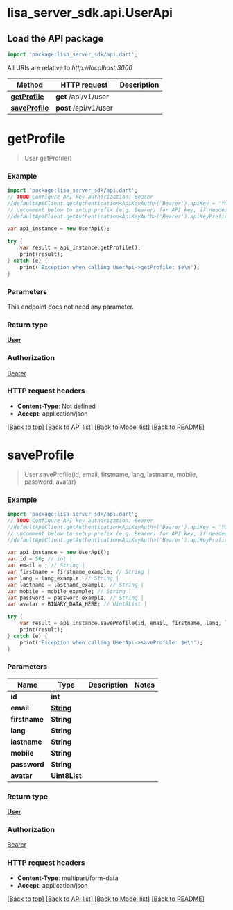 # lisa_server_sdk.api.UserApi

## Load the API package
```dart
import 'package:lisa_server_sdk/api.dart';
```

All URIs are relative to *http://localhost:3000*

Method | HTTP request | Description
------------- | ------------- | -------------
[**getProfile**](UserApi.md#getProfile) | **get** /api/v1/user | 
[**saveProfile**](UserApi.md#saveProfile) | **post** /api/v1/user | 


# **getProfile**
> User getProfile()



### Example 
```dart
import 'package:lisa_server_sdk/api.dart';
// TODO Configure API key authorization: Bearer
//defaultApiClient.getAuthentication<ApiKeyAuth>('Bearer').apiKey = 'YOUR_API_KEY';
// uncomment below to setup prefix (e.g. Bearer) for API key, if needed
//defaultApiClient.getAuthentication<ApiKeyAuth>('Bearer').apiKeyPrefix = 'Bearer';

var api_instance = new UserApi();

try { 
    var result = api_instance.getProfile();
    print(result);
} catch (e) {
    print('Exception when calling UserApi->getProfile: $e\n');
}
```

### Parameters
This endpoint does not need any parameter.

### Return type

[**User**](User.md)

### Authorization

[Bearer](../README.md#Bearer)

### HTTP request headers

 - **Content-Type**: Not defined
 - **Accept**: application/json

[[Back to top]](#) [[Back to API list]](../README.md#documentation-for-api-endpoints) [[Back to Model list]](../README.md#documentation-for-models) [[Back to README]](../README.md)

# **saveProfile**
> User saveProfile(id, email, firstname, lang, lastname, mobile, password, avatar)



### Example 
```dart
import 'package:lisa_server_sdk/api.dart';
// TODO Configure API key authorization: Bearer
//defaultApiClient.getAuthentication<ApiKeyAuth>('Bearer').apiKey = 'YOUR_API_KEY';
// uncomment below to setup prefix (e.g. Bearer) for API key, if needed
//defaultApiClient.getAuthentication<ApiKeyAuth>('Bearer').apiKeyPrefix = 'Bearer';

var api_instance = new UserApi();
var id = 56; // int | 
var email = ; // String | 
var firstname = firstname_example; // String | 
var lang = lang_example; // String | 
var lastname = lastname_example; // String | 
var mobile = mobile_example; // String | 
var password = password_example; // String | 
var avatar = BINARY_DATA_HERE; // Uint8List | 

try { 
    var result = api_instance.saveProfile(id, email, firstname, lang, lastname, mobile, password, avatar);
    print(result);
} catch (e) {
    print('Exception when calling UserApi->saveProfile: $e\n');
}
```

### Parameters

Name | Type | Description  | Notes
------------- | ------------- | ------------- | -------------
 **id** | **int**|  | 
 **email** | [**String**](String.md)|  | 
 **firstname** | **String**|  | 
 **lang** | **String**|  | 
 **lastname** | **String**|  | 
 **mobile** | **String**|  | 
 **password** | **String**|  | 
 **avatar** | **Uint8List**|  | 

### Return type

[**User**](User.md)

### Authorization

[Bearer](../README.md#Bearer)

### HTTP request headers

 - **Content-Type**: multipart/form-data
 - **Accept**: application/json

[[Back to top]](#) [[Back to API list]](../README.md#documentation-for-api-endpoints) [[Back to Model list]](../README.md#documentation-for-models) [[Back to README]](../README.md)

